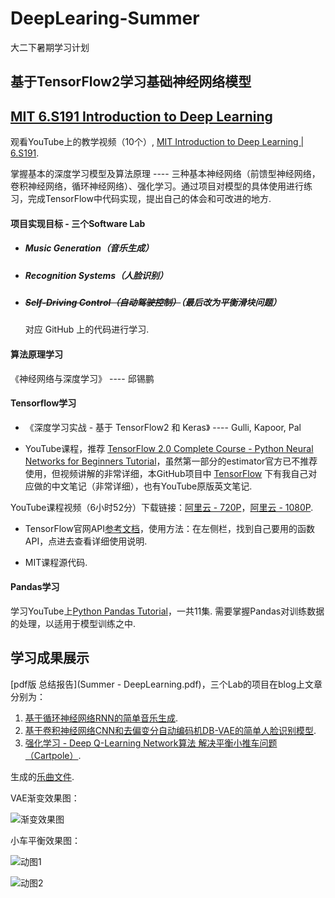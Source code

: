 # DeepLearing-Summer
大二下暑期学习计划

## 基于TensorFlow2学习基础神经网络模型

## [MIT 6.S191 Introduction to Deep Learning](http://introtodeeplearning.com/)

观看YouTube上的教学视频（10个）, [MIT Introduction to Deep Learning | 6.S191](https://www.youtube.com/watch?v=7sB052Pz0sQ&list=PLtBw6njQRU-rwp5__7C0oIVt26ZgjG9NI).

掌握基本的深度学习模型及算法原理 ---- 三种基本神经网络（前馈型神经网络，卷积神经网络，循环神经网络）、强化学习。通过项目对模型的具体使用进行练习，完成TensorFlow中代码实现，提出自己的体会和可改进的地方.

#### 项目实现目标 - 三个Software Lab

- ##### Music Generation（音乐生成）

- ##### Recognition Systems（人脸识别）

- ##### ~~Self-Driving Control（自动驾驶控制）~~（最后改为平衡滑块问题）

  对应 GitHub 上的代码进行学习.

#### 算法原理学习

《神经网络与深度学习》 ----  邱锡鹏

#### Tensorflow学习

- 《深度学习实战 - 基于 TensorFlow2 和 Keras》 ---- Gulli, Kapoor, Pal

- YouTube课程，推荐 [TensorFlow 2.0 Complete Course - Python Neural Networks for Beginners Tutorial](https://www.youtube.com/watch?v=tPYj3fFJGjk&t=8210s)，虽然第一部分的estimator官方已不推荐使用，但视频讲解的非常详细，本GitHub项目中 [TensorFlow](./TensorFlow/) 下有我自己对应做的中文笔记（非常详细），也有YouTube原版英文笔记.

YouTube课程视频（6小时52分）下载链接：[阿里云 - 720P](https://www.aliyundrive.com/s/SMAkuJeQGub)，[阿里云 - 1080P](https://www.aliyundrive.com/s/yVRLaMNyc7E).

- TensorFlow官网API[参考文档](https://tensorflow.google.cn/api_docs/python/tf)，使用方法：在左侧栏，找到自己要用的函数API，点进去查看详细使用说明.

- MIT课程源代码.

#### Pandas学习

学习YouTube上[Python Pandas Tutorial](https://www.youtube.com/watch?v=ZyhVh-qRZPA&list=PL-osiE80TeTsWmV9i9c58mdDCSskIFdDS)，一共11集. 需要掌握Pandas对训练数据的处理，以适用于模型训练之中.

## 学习成果展示

[pdf版 总结报告](Summer - DeepLearning.pdf)，三个Lab的项目在blog上文章分别为：

1. [基于循环神经网络RNN的简单音乐生成](https://wty-yy.github.io/posts/42812/).
2. [基于卷积神经网络CNN和去偏变分自动编码机DB-VAE的简单人脸识别模型](https://wty-yy.github.io/posts/52484/).
3. [强化学习 - Deep Q-Learning Network算法 解决平衡小推车问题（Cartpole）](https://wty-yy.github.io/posts/44956/).

生成的[乐曲文件](https://github.com/wty-yy/DeepLearing-Summer/tree/master/MIT%206S191/Lab1/songs).

VAE渐变效果图：

![渐变效果图](https://s1.328888.xyz/2022/08/24/wNoKX.png)

小车平衡效果图：

![动图1](https://s1.328888.xyz/2022/08/23/brfro.gif)

![动图2](https://s1.328888.xyz/2022/08/23/br8DF.gif)